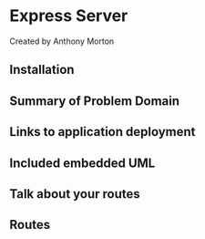 # Express Server

Created by Anthony Morton

## Installation

## Summary of Problem Domain

## Links to application deployment

## Included embedded UML

## Talk about your routes

## Routes
